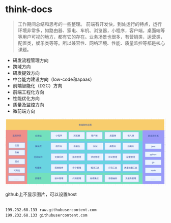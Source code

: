 # think-docs

> 工作期间总结和思考的一些整理。
> 前端有开发快，到处运行的特点，运行环境非常多，如路由器、家电、车机、浏览器，小程序，客户端，桌面端等等用户可视的地方，都有它的存在。业务场景也很多，有营销类，运营类，配置类，娱乐类等等。所以兼容性、网络环境、性能、质量监控等都是核心课题。

- 研发流程管理方向
- 跨域方向
- 研发提效方向
- 中台能力建设方向（low-code和apaas）
- 前端智能化（D2C）方向
- 前端工程化方向
- 性能优化方向
- 质量及监控方向
- 微前端方向

![架构总图](./imgs/dev61.png)

 github上不显示图片，可以设置host

 ```sh

199.232.68.133 raw.githubusercontent.com
199.232.68.133 githubusercontent.com

```